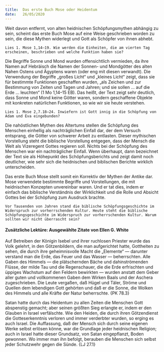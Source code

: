 ```yaml
---
title:  Das erste Buch Mose oder Heidentum
date:   26/05/2020
---
```


Weit davon entfernt, von alten heidnischen Schöpfungsmythen abhängig zu sein, scheint das erste Buch Mose auf eine Weise geschrieben worden zu sein, die diese Mythen widerlegt und Gott als Schöpfer von ihnen abhebt.

`Lies 1. Mose 1,14–19. Wie werden die Einheiten, die am vierten Tag erscheinen, beschrieben und welche Funktion haben sie?`

Die Begriffe Sonne und Mond wurden offensichtlich vermieden, da ihre Namen auf Hebräisch die Namen der Sonnen- und Mondgötter des alten Nahen Ostens und Ägyptens waren (oder eng mit diesen verwandt). Die Verwendung der Begriffe „großes Licht“ und „kleines Licht“ zeigt, dass sie für bestimmte Funktionen geschaffen wurden, „als Zeichen und zur Bestimmung von Zeiten und Tagen und Jahren; und sie sollen … auf die Erde … leuchten“ (1 Mo 1,14–15 EB). Das heißt, der Text zeigt sehr deutlich, dass Sonne und Mond keine Götter waren, sondern geschaffene Objekte mit konkreten natürlichen Funktionen, so wie wir sie heute verstehen.

`Lies 1. Mose 2,7.18–24. Inwiefern ist Gott innig in die Schöpfung von Adam und Eva eingebunden?`

Die nahöstlichen Mythen des Altertums stellen die Schöpfung des Menschen einhellig als nachträglichen Einfall dar, der dem Versuch entsprang, die Götter von schwerer Arbeit zu entlasten. Dieser mythischen Vorstellung steht die biblische Vorstellung entgegen, dass der Mensch die Welt als Vizeregent Gottes regieren soll. Nichts bei der Schöpfung des Menschen war ein nachträglicher Einfall. Wenn überhaupt, dann bezeichnet der Text sie als Höhepunkt des Schöpfungsberichts und zeigt damit noch deutlicher, wie sehr sich die heidnischen und biblischen Berichte wirklich unterscheiden.

Das erste Buch Mose stellt somit ein Korrektiv der Mythen der Antike dar. Mose verwendete bestimmte Begriffe und Vorstellungen, die mit heidnischen Konzepten unvereinbar waren. Und er tat dies, indem er einfach das biblische Verständnis der Wirklichkeit und die Rolle und Absicht Gottes bei der Schöpfung zum Ausdruck brachte.

`Vor Tausenden von Jahren stand die biblische Schöpfungsgeschichte im Widerspruch zur vorherrschenden Kultur. Heute steht die biblische Schöpfungsgeschichte im Widerspruch zur vorherrschenden Kultur. Warum sollten wir nicht überrascht sein?`

#### Zusätzliche Lektüre: Ausgewählte Zitate von Ellen G. White

Auf Betreiben der Königin Isebel und ihrer ruchlosen Priester wurde das Volk gelehrt, in den Götzenbildern, die man aufgerichtet hatte, Gottheiten zu sehen, die durch ihre geheimnisvolle Macht die „Elemente“ — darunter verstand man die Erde, das Feuer und das Wasser — beherrschten. Alle Gaben des Himmels — die plätschernden Bäche und dahinströmenden Flüsse, der milde Tau und die Regenschauer, die die Erde erfrischten und üppiges Wachstum auf den Feldern bewirkten — wurden anstatt dem Geber aller guten und vollkommenen Gaben dem Wirken Baals und der Aschera zugeschrieben. Die Leute vergaßen, daß Hügel und Täler, Ströme und Quellen dem lebendigen Gott gehörten und daß er die Sonne, die Wolken des Himmels und alle Kräfte der Natur beherrschte. {PK 78.3}

Satan hatte durch das Heidentum zu allen Zeiten die Menschen Gott abspenstig gemacht; aber seinen größten Sieg erlangte er, indem er den Glauben in Israel verfälschte. Wie den Heiden, die durch ihren Götzendienst die Gotteserkenntnis verloren und immer verderbter wurden, so erging es auch Israel. Die Auffassung, daß der Mensch sich durch seine eigenen Werke selbst erlösen könne, war die Grundlage jeder heidnischen Religion; auch in Israel hatte dieser Grundsatz, von Satan eingepflanzt, Boden gewonnen. Wo immer man ihn befolgt, berauben die Menschen sich selbst jeder Schutzwehr gegen die Sünde. {LJ 27.1}